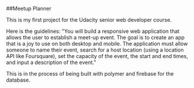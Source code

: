 ##Meetup Planner

This is my first project for the Udacity senior web developer course.

Here is the guidelines: 
"You will build a responsive web application that allows the user to establish a meet-up event. The goal is to create an app that is a joy to use on both desktop and mobile. The application must allow someone to name their event, search for a host location (using a location API like Foursquare), set the capacity of the event, the start and end times, and input a description of the event."

This is in the process of being built with polymer and firebase for the database.
